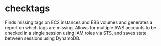 # checktags
Finds missing tags on EC2 instances and EBS volumes and generates a report on which tags are missing. Allows for multiple AWS accounts to be checked in a single session using IAM roles via STS, and saves state between sessions using DynamoDB.
